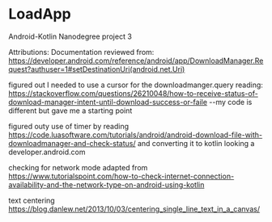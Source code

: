 # LoadApp
Android-Kotlin Nanodegree project 3

Attributions:
Documentation reviewed from:
https://developer.android.com/reference/android/app/DownloadManager.Request?authuser=1#setDestinationUri(android.net.Uri)

figured out I needed to use a cursor for the downloadmanger.query reading: 
https://stackoverflow.com/questions/26210048/how-to-receive-status-of-download-manager-intent-until-download-success-or-faile
--my code is different but gave me a starting point

figured outy use of timer by reading 
https://code.luasoftware.com/tutorials/android/android-download-file-with-downloadmanager-and-check-status/
and converting it to kotlin looking a developer.android.com

checking for network mode adapted from https://www.tutorialspoint.com/how-to-check-internet-connection-availability-and-the-network-type-on-android-using-kotlin

text centering https://blog.danlew.net/2013/10/03/centering_single_line_text_in_a_canvas/